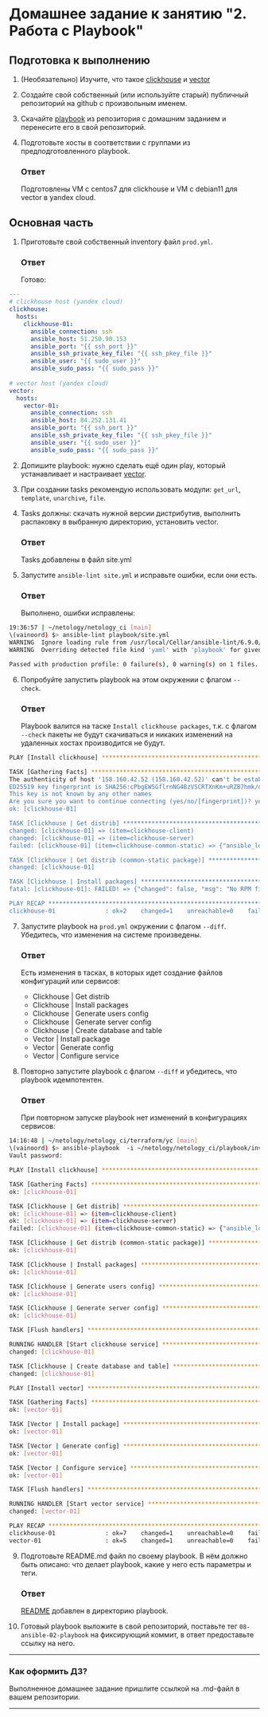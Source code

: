 # Домашнее задание к занятию "2. Работа с Playbook"

## Подготовка к выполнению

1. (Необязательно) Изучите, что такое [clickhouse](https://www.youtube.com/watch?v=fjTNS2zkeBs) и [vector](https://www.youtube.com/watch?v=CgEhyffisLY)
2. Создайте свой собственный (или используйте старый) публичный репозиторий на github с произвольным именем.
3. Скачайте [playbook](./playbook/) из репозитория с домашним заданием и перенесите его в свой репозиторий.
4. Подготовьте хосты в соответствии с группами из предподготовленного playbook.

    ### Ответ

    Подготовлены VM с centos7 для clickhouse и VM с debian11 для vector в yandex cloud.

## Основная часть

1. Приготовьте свой собственный inventory файл `prod.yml`.

    ### Ответ

    Готово:

```yml
---
# clickhouse host (yandex cloud)
clickhouse:
  hosts:
    clickhouse-01:
      ansible_connection: ssh
      ansible_host: 51.250.90.153
      ansible_port: "{{ ssh_port }}"
      ansible_ssh_private_key_file: "{{ ssh_pkey_file }}"
      ansible_user: "{{ sudo_user }}"
      ansible_sudo_pass: "{{ sudo_pass }}"
      
# vector host (yandex cloud)
vector:
  hosts:
    vector-01:
      ansible_connection: ssh
      ansible_host: 84.252.131.41
      ansible_port: "{{ ssh_port }}"
      ansible_ssh_private_key_file: "{{ ssh_pkey_file }}"
      ansible_user: "{{ sudo_user }}"
      ansible_sudo_pass: "{{ sudo_pass }}"
```

2. Допишите playbook: нужно сделать ещё один play, который устанавливает и настраивает [vector](https://vector.dev).
3. При создании tasks рекомендую использовать модули: `get_url`, `template`, `unarchive`, `file`.
4. Tasks должны: скачать нужной версии дистрибутив, выполнить распаковку в выбранную директорию, установить vector.

    ### Ответ

    Tasks добавлены в файл site.yml

5. Запустите `ansible-lint site.yml` и исправьте ошибки, если они есть.

    ### Ответ

    Выполнено, ошибки исправлены:

```bash
19:36:57 | ~/netology/netology_ci [main]
\(vainoord) $> ansible-lint playbook/site.yml
WARNING  Ignore loading rule from /usr/local/Cellar/ansible-lint/6.9.0/libexec/lib/python3.10/site-packages/ansiblelint/rules/jinja.py due to No module named 'black'
WARNING  Overriding detected file kind 'yaml' with 'playbook' for given positional argument: playbook/site.yml

Passed with production profile: 0 failure(s), 0 warning(s) on 1 files.
```

6. Попробуйте запустить playbook на этом окружении с флагом `--check`.

    ### Ответ

    Playbook валится на таске `Install clickhouse packages`, т.к. с флагом `--check` пакеты не будут скачиваться и никаких изменений на удаленных хостах производится не будут.

```bash
PLAY [Install clickhouse] ************************************************************************************************************************************************************************************************************************************

TASK [Gathering Facts] ***************************************************************************************************************************************************************************************************************************************
The authenticity of host '158.160.42.52 (158.160.42.52)' can't be established.
ED25519 key fingerprint is SHA256:cPbgEW5GflrnNG4BzVSCRTXnKm+uRZB7hmk/qY1/cuA.
This key is not known by any other names
Are you sure you want to continue connecting (yes/no/[fingerprint])? yes
ok: [clickhouse-01]

TASK [Clickhouse | Get distrib] ********************************************************************************************************************************************************************************************************************************
changed: [clickhouse-01] => (item=clickhouse-client)
changed: [clickhouse-01] => (item=clickhouse-server)
failed: [clickhouse-01] (item=clickhouse-common-static) => {"ansible_loop_var": "item", "changed": false, "dest": "./clickhouse-common-static-22.3.3.44.rpm", "elapsed": 0, "item": "clickhouse-common-static", "msg": "Request failed", "response": "HTTP Error 404: Not Found", "status_code": 404, "url": "https://packages.clickhouse.com/rpm/stable/clickhouse-common-static-22.3.3.44.noarch.rpm"}

TASK [Clickhouse | Get distrib (common-static package)] ********************************************************************************************************************************************************************************************************
changed: [clickhouse-01]

TASK [Clickhouse | Install packages] ***************************************************************************************************************************************************************************************************************************
fatal: [clickhouse-01]: FAILED! => {"changed": false, "msg": "No RPM file matching 'clickhouse-common-static-22.3.3.44.rpm' found on system", "rc": 127, "results": ["yum-utils-1.1.31-54.el7_8.noarch providing yum-utils is already installed", "No RPM file matching 'clickhouse-common-static-22.3.3.44.rpm' found on system"]}

PLAY RECAP ***************************************************************************************************************************************************************************************************************************************************
clickhouse-01              : ok=2    changed=1    unreachable=0    failed=1    skipped=0    rescued=1    ignored=0   
```

7. Запустите playbook на `prod.yml` окружении с флагом `--diff`. Убедитесь, что изменения на системе произведены.

    ### Ответ

    Есть изменения в тасках, в которых идет создание файлов конфигураций или сервисов:

    - Clickhouse | Get distrib
    - Clickhouse | Install packages
    - Clickhouse | Generate users config
    - Clickhouse | Generate server config
    - Clickhouse | Create database and table
    - Vector | Install package
    - Vector | Generate config
    - Vector | Configure service

8. Повторно запустите playbook с флагом `--diff` и убедитесь, что playbook идемпотентен.

    ### Ответ

    При повторном запуске playbook нет изменений в конфигурациях сервисов:

```bash
14:16:48 | ~/netology/netology_ci/terraform/yc [main]
\(vainoord) $> ansible-playbook  -i ~/netology/netology_ci/playbook/inventory/prod.yml ~/netology/netology_ci/playbook/site.yml --ask-vault-pass --diff
Vault password: 

PLAY [Install clickhouse] ************************************************************************************************************************************************************************************************************************************

TASK [Gathering Facts] ***************************************************************************************************************************************************************************************************************************************
ok: [clickhouse-01]

TASK [Clickhouse | Get distrib] ********************************************************************************************************************************************************************************************************************************
ok: [clickhouse-01] => (item=clickhouse-client)
ok: [clickhouse-01] => (item=clickhouse-server)
failed: [clickhouse-01] (item=clickhouse-common-static) => {"ansible_loop_var": "item", "changed": false, "dest": "./clickhouse-common-static-22.3.3.44.rpm", "elapsed": 0, "gid": 1001, "group": "vainoord", "item": "clickhouse-common-static", "mode": "0776", "msg": "Request failed", "owner": "vainoord", "response": "HTTP Error 404: Not Found", "secontext": "unconfined_u:object_r:user_home_t:s0", "size": 246310036, "state": "file", "status_code": 404, "uid": 1001, "url": "https://packages.clickhouse.com/rpm/stable/clickhouse-common-static-22.3.3.44.noarch.rpm"}

TASK [Clickhouse | Get distrib (common-static package)] ********************************************************************************************************************************************************************************************************
ok: [clickhouse-01]

TASK [Clickhouse | Install packages] ***************************************************************************************************************************************************************************************************************************
ok: [clickhouse-01]

TASK [Clickhouse | Generate users config] *********************************************************************************************************************************************************************************************************************************
ok: [clickhouse-01]

TASK [Clickhouse | Generate server config] ********************************************************************************************************************************************************************************************************************************
ok: [clickhouse-01]

TASK [Flush handlers] ****************************************************************************************************************************************************************************************************************************************

RUNNING HANDLER [Start clickhouse service] ***********************************************************************************************************************************************************************************************************************
changed: [clickhouse-01]

TASK [Clickhouse | Create database and table] *****************************************************************************************************************************************************************************************************************************
changed: [clickhouse-01]

PLAY [Install vector] ****************************************************************************************************************************************************************************************************************************************

TASK [Gathering Facts] ***************************************************************************************************************************************************************************************************************************************
ok: [vector-01]

TASK [Vector | Install package] ***********************************************************************************************************************************************************************************************************************
ok: [vector-01]

TASK [Vector | Generate config] *************************************************************************************************************************************************************************************************************
ok: [vector-01]

TASK [Vector | Configure service] *******************************************************************************************************************************************************************************************************
ok: [vector-01]

TASK [Flush handlers] ****************************************************************************************************************************************************************************************************************************************

RUNNING HANDLER [Start vector service] ***********************************************************************************************************************************************************************************************************************
changed: [vector-01]

PLAY RECAP ***************************************************************************************************************************************************************************************************************************************************
clickhouse-01              : ok=7    changed=1    unreachable=0    failed=0    skipped=0    rescued=1    ignored=0   
vector-01                  : ok=5    changed=1    unreachable=0    failed=0    skipped=0    rescued=0    ignored=0    
```

9. Подготовьте README.md файл по своему playbook. В нём должно быть описано: что делает playbook, какие у него есть параметры и теги.

    ### Ответ

    [README](playbook/README.md) добавлен в директорию playbook.

10. Готовый playbook выложите в свой репозиторий, поставьте тег `08-ansible-02-playbook` на фиксирующий коммит, в ответ предоставьте ссылку на него.

---

### Как оформить ДЗ?

Выполненное домашнее задание пришлите ссылкой на .md-файл в вашем репозитории.

---
